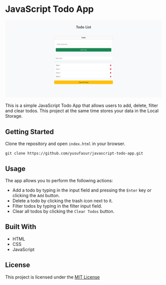 # JavaScript Todo App

![project](project.png)

This is a simple JavaScript Todo App that allows users to add, delete, filter and clear todos. This project at the same time stores your data in the Local Storage.

## Getting Started

Clone the repository and open `index.html` in your browser.

    git clone https://github.com/yusufasur/javascript-todo-app.git

## Usage

The app allows you to perform the following actions:

-   Add a todo by typing in the input field and pressing the `Enter` key or clicking the `Add` button.
-   Delete a todo by clicking the trash icon next to it.
-   Filter todos by typing in the filter input field.
-   Clear all todos by clicking the `Clear Todos` button.

## Built With

-   HTML
-   CSS
-   JavaScript

## License

This project is licensed under the [MIT License](https://opensource.org/license/mit/)
